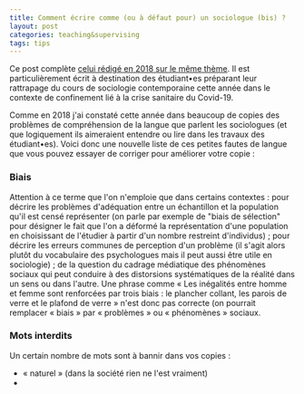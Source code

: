 ```yaml
---
title: Comment écrire comme (ou à défaut pour) un sociologue (bis) ?
layout: post
categories: teaching&supervising
tags: tips
---
```


Ce post complète [celui rédigé en 2018 sur le même thème](https://gillesbastin.github.io/teaching&supervising/2018/06/12/%C3%89crire-comme-un-sociologue.html). Il est particulièrement écrit à destination des étudiant•es préparant leur rattrapage du cours de sociologie contemporaine cette année dans le contexte de confinement lié à la crise sanitaire du Covid-19.

Comme en 2018 j'ai constaté cette année dans beaucoup de copies des problèmes de compréhension de la langue que parlent les sociologues (et que logiquement ils aimeraient entendre ou lire dans les travaux des étudiant•es). Voici donc une nouvelle liste de ces petites fautes de langue que vous pouvez essayer de corriger pour améliorer votre copie :

<h3>Biais</h3>

Attention à ce terme que l'on n'emploie que dans certains contextes : pour décrire les problèmes d'adéquation entre un échantillon et la population qu'il est censé représenter (on parle par exemple de "biais de sélection" pour désigner le fait que l'on a déformé la représentation d'une population en choisissant de l'étudier à partir d'un nombre restreint d'individus) ; pour décrire les erreurs communes de perception d'un problème (il s'agit alors plutôt du vocabulaire des psychologues mais il peut aussi être utile en sociologie) ; de la question du cadrage médiatique des phénomènes sociaux qui peut conduire à des distorsions systématiques de la réalité dans un sens ou dans l'autre. Une phrase comme « Les inégalités entre homme et femme sont renforcées par trois biais : le plancher collant, les parois de verre et le plafond de verre » n'est donc pas correcte (on pourrait remplacer « biais » par « problèmes » ou « phénomènes » sociaux.

<h3>Mots interdits</h3>

Un certain nombre de mots sont à bannir dans vos copies :

- « naturel » (dans la société rien ne l'est vraiment)
-
